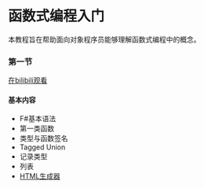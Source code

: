 # 函数式编程入门
本教程旨在帮助面向对象程序员能够理解函数式编程中的概念。

### 第一节
[在bilibili观看](https://www.bilibili.com/video/BV1de411W7pP/)
#### 基本内容
* F#基本语法
* 第一类函数
* 类型与函数签名
* Tagged Union
* 记录类型
* 列表
* [HTML生成器](Chapter%201%20-%20HTMLGenerator.fs)


